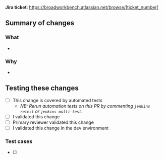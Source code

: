 <!-- Welcome to your Leonardo pull request! -->
<!-- Contributor guidelines: https://github.com/DataBiosphere/leonardo/blob/develop/CONTRIBUTING.md -->

__Jira ticket__: https://broadworkbench.atlassian.net/browse/[ticket_number]

<!-- ## Dependencies -->
<!-- Include any dependent tickets and describe the relationship. Include any other relevant Jira tickets. -->

## Summary of changes

<!-- Please give an abridged version of the ticket description here and/or fill out the following fields. -->

### What

-

### Why

-

## Testing these changes

<!-- Some checks run automatically on every PR.  -->

- [ ] This change is covered by automated tests <!-- (unit, automation, contract, etc) -->
  - _NB: Rerun automation tests on this PR by commenting `jenkins retest` or `jenkins multi-test`._
- [ ] I validated this change <!-- (in what environment?) -->
- [ ] Primary reviewer validated this change <!-- (consider a pair review!) -->
- [ ] I validated this change in the dev environment <!-- (after successfully merging to `develop`) -->

### Test cases

- [ ] <!-- Test case 1 -->

<!-- ### Test data -->

